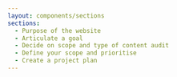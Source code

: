 ```yaml
---
layout: components/sections
sections:
  - Purpose of the website
  - Articulate a goal
  - Decide on scope and type of content audit
  - Define your scope and prioritise
  - Create a project plan
---
```

